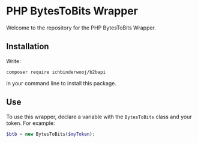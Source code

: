 # PHP BytesToBits Wrapper

Welcome to the repository for the PHP BytesToBits Wrapper.

## Installation

Write:

```composer require ichbinderwooj/b2bapi```

in your command line to install this package.

## Use

To use this wrapper, declare a variable with the `BytesToBits` class and your token. For example:

```php
$btb = new BytesToBits($myToken);
```
